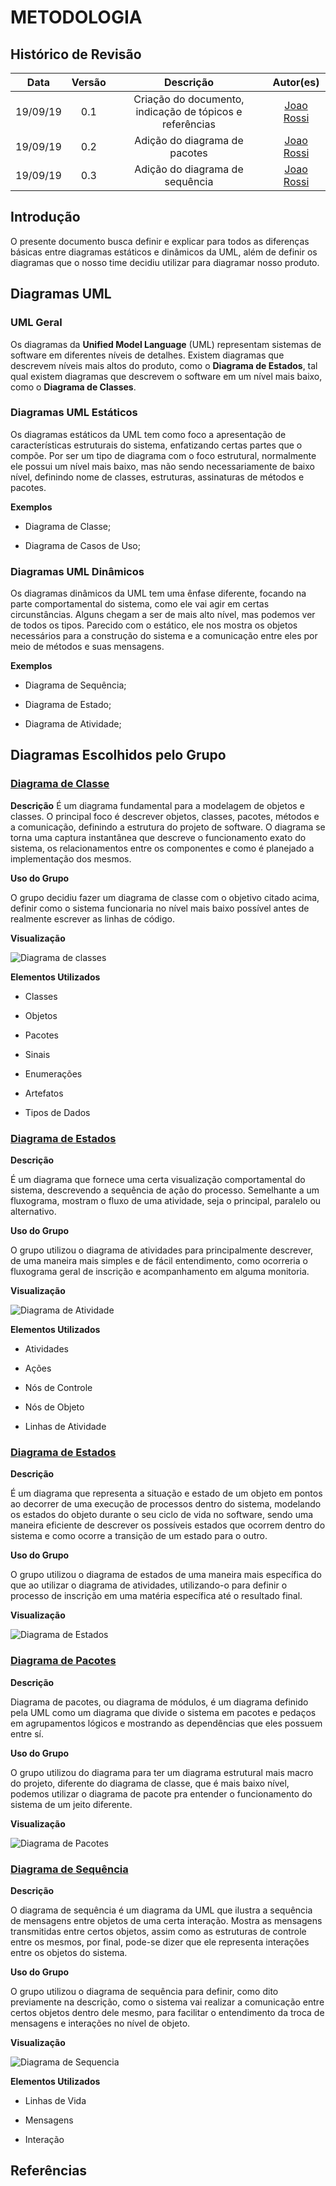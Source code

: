 # METODOLOGIA

## Histórico de Revisão

| Data | Versão | Descrição | Autor(es)|
|:----:|:------:|:---------:|:--------:|
| 19/09/19 | 0.1 |  Criação do documento, indicação de tópicos e referências | [Joao Rossi](https://github.com/bielrossi15) |
| 19/09/19 | 0.2 |  Adição do diagrama de pacotes | [Joao Rossi](https://github.com/bielrossi15) |
| 19/09/19 | 0.3 |  Adição do diagrama de sequência | [Joao Rossi](https://github.com/bielrossi15) |

## Introdução

O presente documento busca definir e explicar para todos as diferenças básicas entre diagramas estáticos e dinâmicos da UML, além de definir os diagramas que o nosso time decidiu utilizar para diagramar nosso produto.

## Diagramas UML

### UML Geral
Os diagramas da **Unified Model Language** (UML) representam sistemas de software em diferentes níveis de detalhes. Existem diagramas que descrevem níveis mais altos do produto, como o **Diagrama de Estados**, tal qual existem diagramas que descrevem o software em um nível mais baixo, como o **Diagrama de Classes**.

### Diagramas UML Estáticos
Os diagramas estáticos da UML tem como foco a apresentação de características estruturais do sistema, enfatizando certas partes que o compõe. Por ser um tipo de diagrama com o foco estrutural, normalmente ele possui um nível mais baixo, mas não sendo necessariamente de baixo nível, definindo nome de classes, estruturas, assinaturas de métodos e pacotes.

**Exemplos**  

- Diagrama de Classe;

- Diagrama de Casos de Uso;
  
### Diagramas UML Dinâmicos
Os diagramas dinâmicos da UML tem uma ênfase diferente, focando na parte comportamental do sistema, como ele vai agir em certas circunstâncias. Alguns chegam a ser de mais alto nível, mas podemos ver de todos os tipos. Parecido com o estático, ele nos mostra os objetos necessários para a construção do sistema e a comunicação entre eles por meio de métodos e suas mensagens.

**Exemplos**

- Diagrama de Sequência;

- Diagrama de Estado;

- Diagrama de Atividade;

## Diagramas Escolhidos pelo Grupo 

### [Diagrama de Classe](./diagrama_classes.md)
**Descrição**
É um diagrama fundamental para a modelagem de objetos e classes. O principal foco é descrever objetos, classes, pacotes, métodos e a comunicação, definindo a estrutura do projeto de software. O diagrama se torna uma captura instantânea que descreve o funcionamento exato do sistema, os relacionamentos entre os componentes e como é planejado a implementação dos mesmos.

**Uso do Grupo**

O grupo decidiu fazer um diagrama de classe com o objetivo citado acima, definir como o sistema funcionaria no nível mais baixo possível antes de realmente escrever as linhas de código.

**Visualização**

![Diagrama de classes](./assets/img/diagrama_classe_ex.jpg)

**Elementos Utilizados**
- Classes
  
- Objetos

- Pacotes

- Sinais

- Enumerações

- Artefatos

- Tipos de Dados

### [Diagrama de Estados](./diagrama_de_atividades.md)

**Descrição**

É um diagrama que fornece uma certa visualização comportamental do sistema, descrevendo a sequência de ação do processo. Semelhante a um fluxograma, mostram o fluxo de uma atividade, seja o principal, paralelo ou alternativo.

**Uso do Grupo**

O grupo utilizou o diagrama de atividades para principalmente descrever, de uma maneira mais simples e de fácil entendimento, como ocorreria o fluxograma geral de inscrição e acompanhamento em alguma monitoria.

**Visualização**

![Diagrama de Atividade](./assets/img/diagrama_de_atividade_exemplo.png)

**Elementos Utilizados**
- Atividades
  
- Ações
  
- Nós de Controle
  
- Nós de Objeto

- Linhas de Atividade

### [Diagrama de Estados](./diagrama_de_estados.md)

**Descrição**

É um diagrama que representa a situação e estado de um objeto em pontos ao decorrer de uma execução de processos dentro do sistema, modelando os estados do objeto durante o seu ciclo de vida no software, sendo uma maneira eficiente de descrever os possíveis estados que ocorrem dentro do sistema e como ocorre a transição de um estado para o outro.

**Uso do Grupo**

O grupo utilizou o diagrama de estados de uma maneira mais específica do que ao utilizar o diagrama de atividades, utilizando-o para definir o processo de inscrição em uma matéria específica até o resultado final.

**Visualização**

![Diagrama de Estados](./assets/img/diagrama_estados_ex.png)

### [Diagrama de Pacotes](./diagrama_pacotes.md)

**Descrição**

Diagrama de pacotes, ou diagrama de módulos, é um diagrama definido pela UML como um diagrama que divide o sistema em pacotes e pedaços em agrupamentos lógicos e mostrando as dependências que eles possuem entre sí.

**Uso do Grupo**

O grupo utilizou do diagrama para ter um diagrama estrutural mais macro do projeto, diferente do diagrama de classe, que é mais baixo nível, podemos utilizar o diagrama de pacote pra entender o funcionamento do sistema de um jeito diferente.

**Visualização**

![Diagrama de Pacotes](./assets/img/diagrama_pacotes_ex.png)

### [Diagrama de Sequência](./diagrama_seq.md)

**Descrição**

O diagrama de sequência é um diagrama da UML que ilustra a sequência de mensagens entre objetos de uma certa interação. Mostra as mensagens transmitidas entre certos objetos, assim como as estruturas de controle entre os mesmos, por final, pode-se dizer que ele representa interações entre os objetos do sistema.

**Uso do Grupo**

O grupo utilizou o diagrama de sequência para definir, como dito previamente na descrição, como o sistema vai realizar a comunicação entre certos objetos dentro dele mesmo, para facilitar o entendimento da troca de mensagens e interações no nível de objeto.

**Visualização**

![Diagrama de Sequencia](./assets/img/diagrama_seq_ex.png)

**Elementos Utilizados**

- Linhas de Vida
  
- Mensagens

- Interação

## Referências
[^1]: https://www.ibm.com/support/knowledgecenter/pt-br/SS5JSH_9.1.1/com.ibm.xtools.modeler.doc/topics/c_models_and_diagrams.html

[^2]: http://webcache.googleusercontent.com/search?q=cache:http://tassinfo.com.br/orientacao-a-objeto/11-modelos-uml-estaticos-vs-dinamicos/

[^3]: https://www.ibm.com/support/knowledgecenter/pt-br/SS8PJ7_9.6.0/com.ibm.xtools.modeler.doc/topics/cclassd.html

[^4]: https://www.ibm.com/support/knowledgecenter/pt-br/SS8PJ7_9.6.0/com.ibm.xtools.modeler.doc/topics/cactd.html

[^5]: http://micreiros.com/diagramas-comportamentais-da-uml-diagrama-de-estados/

[^6]: http://micreiros.com/diagrama-de-pacotes/

[^7]: https://www.ibm.com/support/knowledgecenter/pt-br/SSCLKU_7.5.5/com.ibm.xtools.sequence.doc/topics/cseqd_v.html